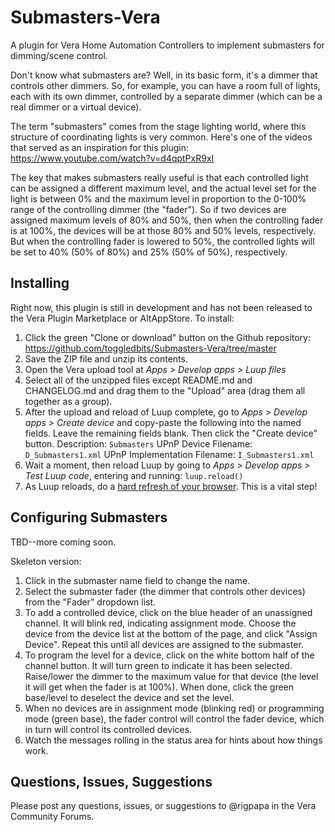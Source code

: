 # Submasters-Vera
A plugin for Vera Home Automation Controllers to implement submasters for dimming/scene control.

Don't know what submasters are? Well, in its basic form, it's a dimmer that controls other dimmers. So, for example, you can have a room full of lights, each with its own dimmer, controlled by a separate dimmer (which can be a real dimmer or a virtual device).

The term "submasters" comes from the stage lighting world, where this structure of coordinating lights is very common. Here's one of the videos that served as an inspiration for this plugin: https://www.youtube.com/watch?v=d4qptPxR9xI

The key that makes submasters really useful is that each controlled light can be assigned a different maximum level, and the actual level set for the light is between 0% and the maximum level in proportion to the 0-100% range of the controlling dimmer (the "fader"). So if two devices are assigned maximum levels of 80% and 50%, then when the controlling fader is at 100%, the devices will be at those 80% and 50% levels, respectively. But when the controlling fader is lowered to 50%, the controlled lights will be set to 40% (50% of 80%) and 25% (50% of 50%), respectively.

## Installing

Right now, this plugin is still in development and has not been released to the Vera Plugin Marketplace or AltAppStore. To install:

1. Click the green "Clone or download" button on the Github repository: https://github.com/toggledbits/Submasters-Vera/tree/master
2. Save the ZIP file and unzip its contents.
3. Open the Vera upload tool at *Apps > Develop apps > Luup files*
3. Select all of the unzipped files except README.md and CHANGELOG.md and drag them to the "Upload" area (drag them all together as a group).
4. After the upload and reload of Luup complete, go to *Apps > Develop apps > Create device* and copy-paste the following into the named fields. Leave the remaining fields blank. Then click the "Create device" button. 
Description: `Submasters` 
UPnP Device Filename: `D_Submasters1.xml` 
UPnP Implementation Filename: `I_Submasters1.xml`
6. Wait a moment, then reload Luup by going to *Apps > Develop apps > Test Luup code*, entering and running: `luup.reload()`
7. As Luup reloads, do a [hard refresh of your browser](). This is a vital step!

## Configuring Submasters

TBD--more coming soon.

Skeleton version:

1. Click in the submaster name field to change the name.
2. Select the submaster fader (the dimmer that controls other devices) from the "Fader" dropdown list.
3. To add a controlled device, click on the blue header of an unassigned channel. It will blink red, indicating assignment mode. Choose the device from the device list at the bottom of the page, and click "Assign Device". Repeat this until all devices are assigned to the submaster.
4. To program the level for a device, click on the white bottom half of the channel button. It will turn green to indicate it has been selected. Raise/lower the dimmer to the maximum value for that device (the level it will get when the fader is at 100%). When done, click the green base/level to deselect the device and set the level.
5. When no devices are in assignment mode (blinking red) or programming mode (green base), the fader control will control the fader device, which in turn will control its controlled devices.
6. Watch the messages rolling in the status area for hints about how things work.

## Questions, Issues, Suggestions

Please post any questions, issues, or suggestions to @rigpapa in the Vera Community Forums.
